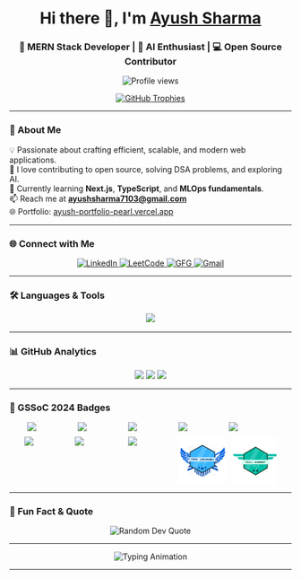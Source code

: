 <!-- 💎 Enhanced GitHub README Profile for Ayush Sharma -->
<h1 align="center">Hi there 👋, I'm <a href="https://ayush-portfolio-pearl.vercel.app/" target="_blank">Ayush Sharma</a></h1>
<h3 align="center">🚀 MERN Stack Developer | 🤖 AI Enthusiast | 💻 Open Source Contributor</h3>

<p align="center">
  <img src="https://komarev.com/ghpvc/?username=ayushsharma72&label=Profile%20views&color=0e75b6&style=flat" alt="Profile views" />
</p>

<p align="center">
  <a href="https://github.com/ryo-ma/github-profile-trophy">
    <img src="https://github-profile-trophy.vercel.app/?username=ayushsharma72&theme=onedark&no-frame=true&no-bg=true&row=1&column=6" alt="GitHub Trophies" />
  </a>
</p>

---

### 🧠 About Me  
💡 Passionate about crafting efficient, scalable, and modern web applications.  
💬 I love contributing to open source, solving DSA problems, and exploring AI.  
🎯 Currently learning **Next.js**, **TypeScript**, and **MLOps fundamentals**.  
📫 Reach me at **ayushsharma7103@gmail.com**  
🌐 Portfolio: [ayush-portfolio-pearl.vercel.app](https://ayush-portfolio-pearl.vercel.app)

---

### 🌐 Connect with Me
<p align="center">
  <a href="https://linkedin.com/in/ayush-sharma-a155a8267" target="_blank">
    <img src="https://skillicons.dev/icons?i=linkedin" height="35" alt="LinkedIn"/>
  </a>
  <a href="https://leetcode.com/u/Need_Some_Logic/" target="_blank">
    <img src="https://upload.wikimedia.org/wikipedia/commons/1/19/LeetCode_logo_black.png" height="30" alt="LeetCode"/>
  </a>
  <a href="https://auth.geeksforgeeks.org/user/asharmg52l" target="_blank">
    <img src="https://upload.wikimedia.org/wikipedia/commons/4/43/GeeksforGeeks.svg" height="30" alt="GFG"/>
  </a>
  <a href="mailto:ayushsharma7103@gmail.com">
    <img src="https://skillicons.dev/icons?i=gmail" height="35" alt="Gmail"/>
  </a>
</p>

---

### 🛠️ Languages & Tools
<p align="center">
  <img src="https://skillicons.dev/icons?i=js,react,nodejs,express,mongodb,html,css,tailwind,bootstrap,java,cpp,git,docker,linux,postman,aws,figma,vscode" />
</p>

---

### 📊 GitHub Analytics
<p align="center">
  <img height="165" src="https://github-readme-stats.vercel.app/api?username=ayushsharma72&show_icons=true&theme=tokyonight" />
  <img height="165" src="https://github-readme-stats.vercel.app/api/top-langs/?username=ayushsharma72&layout=compact&theme=tokyonight" />
  <img height="165" src="https://github-readme-streak-stats.herokuapp.com/?user=ayushsharma72&theme=tokyonight" />
</p>

---

### 🏅 GSSoC 2024 Badges
<p align="center" style="display:flex; flex-wrap: wrap; justify-content: center; gap: 10px;">
  <img src="https://raw.githubusercontent.com/GSSoC24/Postman-Challenge/main/docs/assets/Postman%20White.png" width="80" />
  <img src="https://raw.githubusercontent.com/GSSoC24/Postman-Challenge/main/docs/assets/1.png" width="80" />
  <img src="https://raw.githubusercontent.com/GSSoC24/Postman-Challenge/main/docs/assets/2.png" width="80" />
  <img src="https://raw.githubusercontent.com/GSSoC24/Postman-Challenge/main/docs/assets/3.png" width="80" />
  <img src="https://raw.githubusercontent.com/GSSoC24/Postman-Challenge/main/docs/assets/4.png" width="80" />
  <img src="https://raw.githubusercontent.com/GSSoC24/Postman-Challenge/main/docs/assets/5.png" width="80" />
  <img src="https://raw.githubusercontent.com/GSSoC24/Postman-Challenge/main/docs/assets/6.png" width="85" />
  <img src="https://raw.githubusercontent.com/GSSoC24/Postman-Challenge/main/docs/assets/7.png" width="80" />
  <img src="https://raw.githubusercontent.com/GSSoC24/Contributor/refs/heads/main/assets/Code%20Luminary.png" width="85" />
  <img src="https://raw.githubusercontent.com/GSSoC24/Contributor/refs/heads/main/assets/Pull%20Expert.png" width="80" />
</p>

---

### 🧩 Fun Fact & Quote
<p align="center">
  <img src="https://quotes-github-readme.vercel.app/api?type=horizontal&theme=tokyonight" alt="Random Dev Quote" />
</p>

---

<p align="center">
  <img src="https://readme-typing-svg.demolab.com?font=Fira+Code&size=22&duration=3000&pause=1000&center=true&vCenter=true&width=600&lines=Let's+Build+Something+Great+Together!;Open+Source+Contributor;Always+Learning+and+Building!" alt="Typing Animation" />
</p>

---
